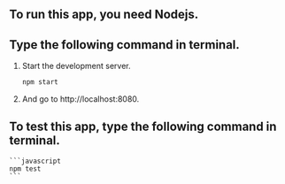 ## To run this app, you need Nodejs.
## Type the following command in terminal.

1.	Start the development server.

    ```javascript
    npm start
    ```

2. And go to http://localhost:8080.


## To test this app, type the following command in terminal.

	```javascript
    npm test
    ```
